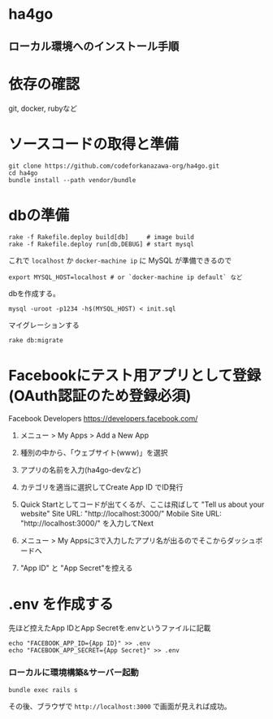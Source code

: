 # ha4go
## ローカル環境へのインストール手順

# 依存の確認
git, docker, rubyなど

# ソースコードの取得と準備

``` shell
git clone https://github.com/codeforkanazawa-org/ha4go.git
cd ha4go
bundle install --path vendor/bundle
```

# dbの準備

``` shell
rake -f Rakefile.deploy build[db]     # image build
rake -f Rakefile.deploy run[db,DEBUG] # start mysql
```

これで `localhost` か `docker-machine ip` に MySQL が準備できるので

``` shell
export MYSQL_HOST=localhost # or `docker-machine ip default` など
```

dbを作成する。

``` shell
mysql -uroot -p1234 -h$(MYSQL_HOST) < init.sql
```

マイグレーションする

``` shell
rake db:migrate
```

# Facebookにテスト用アプリとして登録(OAuth認証のため登録必須)

Facebook Developers
https://developers.facebook.com/

1. メニュー > My Apps > Add a New App

2. 種別の中から、「ウェブサイト(www)」を選択

3. アプリの名前を入力(ha4go-devなど)

4. カテゴリを適当に選択してCreate App ID でID発行

5. Quick Startとしてコードが出てくるが、ここは飛ばして
"Tell us about your website"
Site URL: "http://localhost:3000/"
Mobile Site URL: "http://localhost:3000/"
を入力してNext

6. メニュー > My Appsに3で入力したアプリ名が出るのでそこからダッシュボードへ

7. "App ID" と "App Secret"を控える

# .env を作成する

先ほど控えたApp IDとApp Secretを.envというファイルに記載

```
echo "FACEBOOK_APP_ID={App ID}" >> .env
echo "FACEBOOK_APP_SECRET={App Secret}" >> .env
```


### ローカルに環境構築&サーバー起動

```
bundle exec rails s
```

その後、ブラウザで `http://localhost:3000` で画面が見えれば成功。
